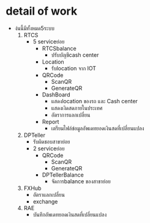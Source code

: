 # detail of work
- ง่นนี้มีทั้งหมด5ระบบ
  1.  RTCS
      - 5 serviceย่อย
        - RTCSbalance
          - ปรับบัญชีcash center
        - Location
          - รับlocation จาก IOT
        - QRCode
          - ScanQR
          - GenerateQR
        - DashBoard
          - แสดงlocation ของรถ และ Cash center
          - แสดงเงิดสดภายในประเทศ
          - อัตราการแลกเปลี่ยน
        - Report
          - เตรียมไฟล์ข่อมูลอัพเดทยอดเงินสดที่เปลี่ยนแปลง 
  2.  DPTeller
      - รับผิดชอบสาขาย่อย
      - 2 serviceย่อย
         -  QRCode
            - ScanQR
            - GenerateQR
         -  DPTellerBalance
            - จัดการbalance ของสาขาย่อย
  3.  FXHub
      - อัตราแลกเปลี่ยน
      - exchange
  4.  RAE
      - บันทึกอัพเดทยอดเงินสดที่เปลี่ยนแปลง 
